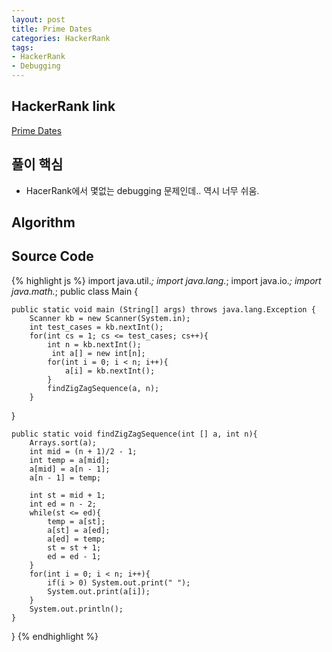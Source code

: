 ```yaml
---
layout: post
title: Prime Dates
categories: HackerRank
tags:
- HackerRank
- Debugging
---
```



## **HackerRank link**
[Prime Dates](https://www.hackerrank.com/challenges/prime-date/problem)


## **풀이 핵심**
- HacerRank에서 몇없는 debugging 문제인데.. 역시 너무 쉬움.

## **Algorithm**


## **Source Code**
{% highlight js %}
import java.util.*;
import java.lang.*;
import java.io.*;
import java.math.*;
public class Main {
    
    public static void main (String[] args) throws java.lang.Exception {
        Scanner kb = new Scanner(System.in);
        int test_cases = kb.nextInt();
        for(int cs = 1; cs <= test_cases; cs++){
            int n = kb.nextInt();
             int a[] = new int[n];
            for(int i = 0; i < n; i++){
                a[i] = kb.nextInt();
            }
            findZigZagSequence(a, n);
        }
   }
   
    public static void findZigZagSequence(int [] a, int n){
        Arrays.sort(a);
        int mid = (n + 1)/2 - 1;
        int temp = a[mid];
        a[mid] = a[n - 1];
        a[n - 1] = temp;
    
        int st = mid + 1;
        int ed = n - 2;
        while(st <= ed){
            temp = a[st];
            a[st] = a[ed];
            a[ed] = temp;
            st = st + 1;
            ed = ed - 1;
        }
        for(int i = 0; i < n; i++){
            if(i > 0) System.out.print(" ");
            System.out.print(a[i]);
        }
        System.out.println();
    }
}
{% endhighlight %}
